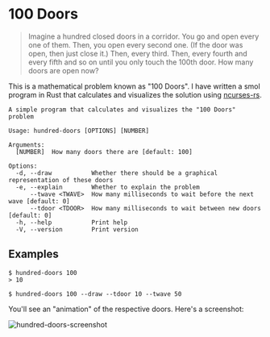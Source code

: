 # 100 Doors
> Imagine a hundred closed doors in a corridor.
> You go and open every one of them.
> Then, you open every second one. (If the door was open, then just close it.)
> Then, every third. Then, every fourth and every fifth and so on until you only touch the 100th door.
> How many doors are open now?

This is a mathematical problem known as "100 Doors". I have written a smol
program in Rust that calculates and visualizes the solution using
[ncurses-rs](https://crates.io/crates/ncurses).

```
A simple program that calculates and visualizes the "100 Doors" problem

Usage: hundred-doors [OPTIONS] [NUMBER]

Arguments:
  [NUMBER]  How many doors there are [default: 100]

Options:
  -d, --draw           Whether there should be a graphical representation of these doors
  -e, --explain        Whether to explain the problem
      --twave <TWAVE>  How many milliseconds to wait before the next wave [default: 0]
      --tdoor <TDOOR>  How many milliseconds to wait between new doors [default: 0]
  -h, --help           Print help
  -V, --version        Print version
```

## Examples
```
$ hundred-doors 100
> 10
```

```
$ hundred-doors 100 --draw --tdoor 10 --twave 50
```

You'll see an "animation" of the respective doors. Here's a screenshot:

![hundred-doors-screenshot](https://github.com/hiimsergey/hundred_doors/assets/91432388/4e5e72bb-333c-4c28-b46f-e6f5f1055ee8)
